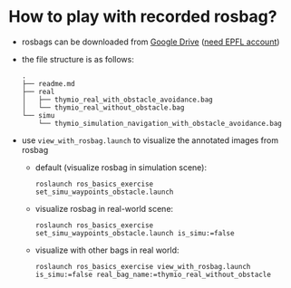 # How to play with recorded rosbag?

- rosbags can be downloaded from [Google Drive](https://drive.google.com/drive/folders/19KUzVqVasN7F2TfLpSc37OlQIdFQcbJs?usp=sharing) ([need EPFL account](http://gdrive.epfl.ch/))

-  the file structure is as follows:

    ```
    .
    ├── readme.md
    ├── real
    │   ├── thymio_real_with_obstacle_avoidance.bag
    │   └── thymio_real_without_obstacle.bag
    └── simu
        └── thymio_simulation_navigation_with_obstacle_avoidance.bag
    ```

- use `view_with_rosbag.launch` to visualize the annotated images from rosbag

    - default (visualize rosbag in simulation scene):

        ```shell
        roslaunch ros_basics_exercise set_simu_waypoints_obstacle.launch
        ```

    - visualize rosbag in real-world scene:

        ```shell
        roslaunch ros_basics_exercise set_simu_waypoints_obstacle.launch is_simu:=false
        ```

    - visualize with other bags in real world:

        ```shell
        roslaunch ros_basics_exercise view_with_rosbag.launch is_simu:=false real_bag_name:=thymio_real_without_obstacle
        ```
